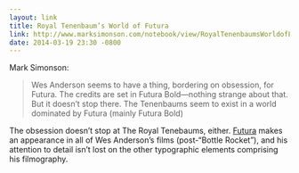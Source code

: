 ```yaml
---
layout: link
title: Royal Tenenbaum’s World of Futura
link: http://www.marksimonson.com/notebook/view/RoyalTenenbaumsWorldofFutura
date: 2014-03-19 23:30 -0800
---
```


Mark Simonson:

> Wes Anderson seems to have a thing, bordering on obsession, for Futura. The credits are set in Futura Bold—nothing strange about that. But it doesn’t stop there. The Tenenbaums seem to exist in a world dominated by Futura (mainly Futura Bold)

The obsession doesn’t stop at The Royal Tenebaums, either. [Futura](http://www.linotype.com/472/futura-family.html) makes an appearance in all of Wes Anderson’s films (post-“Bottle Rocket”), and his attention to detail isn’t lost on the other typographic elements comprising his filmography.
